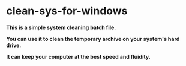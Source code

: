 # clean-sys-for-windows

**This is a simple system cleaning batch file.**

**You can use it to clean the temporary archive on your system's hard drive.**

**It can keep your computer at the best speed and fluidity.**